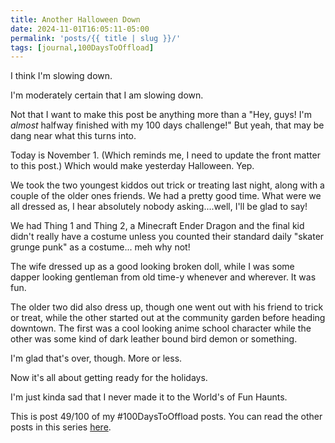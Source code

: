 ```yaml
---
title: Another Halloween Down
date: 2024-11-01T16:05:11-05:00
permalink: 'posts/{{ title | slug }}/'
tags: [journal,100DaysToOffload]
---
```

I think I'm slowing down.

I'm moderately certain that I am slowing down.

Not that I want to make this post be anything more than a "Hey, guys! I'm *almost* halfway finished with my 100 days challenge!" But yeah, that may be dang near what this turns into.

Today is November 1. (Which reminds me, I need to update the front matter to this post.) Which would make yesterday Halloween. Yep.

We took the two youngest kiddos out trick or treating last night, along with  a couple of the older ones friends. We had a pretty good time. What were we all dressed as, I hear absolutely nobody asking....well, I'll be glad to say!

We had Thing 1 and Thing 2, a Minecraft Ender Dragon and the final kid didn't really have a costume unless you counted their standard daily "skater grunge punk" as a costume... meh why not!

The wife dressed up as a good looking broken doll, while I was some dapper looking gentleman from old time-y whenever and wherever. It was fun.

The older two did also dress up, though one went out with his friend to trick or treat, while the other started out at the community garden before heading downtown. The first was a cool looking anime school character while the other was some kind of dark leather bound bird demon or something.

I'm glad that's over, though. More or less.

Now it's all about getting ready for the holidays.

I'm just kinda sad that I never made it to the World's of Fun Haunts.

This is post 49/100 of my #100DaysToOffload posts. You can read the other posts in this series [here](/tags/100daystooffload).